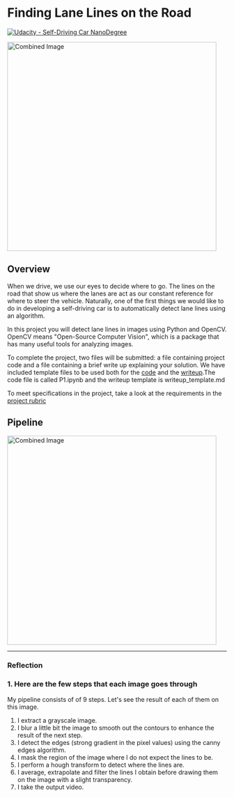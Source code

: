 # **Finding Lane Lines on the Road** 
[![Udacity - Self-Driving Car NanoDegree](https://s3.amazonaws.com/udacity-sdc/github/shield-carnd.svg)](http://www.udacity.com/drive)

<img src="examples/laneLines_thirdPass.jpg" width="480" alt="Combined Image" />

Overview
---

When we drive, we use our eyes to decide where to go.  The lines on the road that show us where the lanes are act as our constant reference for where to steer the vehicle.  Naturally, one of the first things we would like to do in developing a self-driving car is to automatically detect lane lines using an algorithm.

In this project you will detect lane lines in images using Python and OpenCV.  OpenCV means "Open-Source Computer Vision", which is a package that has many useful tools for analyzing images.  

To complete the project, two files will be submitted: a file containing project code and a file containing a brief write up explaining your solution. We have included template files to be used both for the [code](https://github.com/udacity/CarND-LaneLines-P1/blob/master/P1.ipynb) and the [writeup](https://github.com/udacity/CarND-LaneLines-P1/blob/master/writeup_template.md).The code file is called P1.ipynb and the writeup template is writeup_template.md 

To meet specifications in the project, take a look at the requirements in the [project rubric](https://review.udacity.com/#!/rubrics/322/view)


Pipeline
---
<img src="test_image_output/solidWhiteRight.jpg" width="480" alt="Combined Image" />

---

### Reflection

### 1. Here are the few steps that each image goes through

My pipeline consists of of 9 steps. Let's see the result of each of them on this image.

1. I extract a grayscale image.
2. I blur a little bit the image to smooth out the contours to enhance the result of the next step.
3. I detect the edges (strong gradient in the pixel values) using the canny edges algorithm.
4. I mask the region of the image where I do not expect the lines to be.
5. I perform a hough transform to detect where the lines are.
6. I average, extrapolate and filter the lines I obtain before drawing them on the image with a slight transparency.
7. I take the output video.




